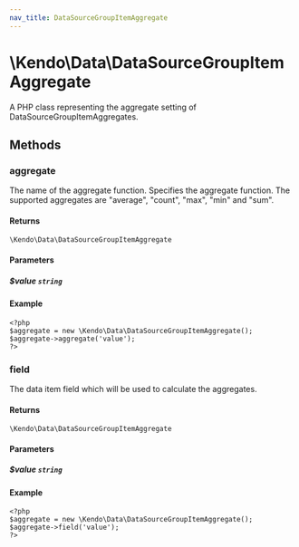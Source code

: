 ```yaml
---
nav_title: DataSourceGroupItemAggregate
---
```


# \Kendo\Data\DataSourceGroupItemAggregate

A PHP class representing the aggregate setting of DataSourceGroupItemAggregates.


## Methods

### aggregate
The name of the aggregate function. Specifies the aggregate function. The supported aggregates are "average", "count", "max", "min" and "sum".

#### Returns
`\Kendo\Data\DataSourceGroupItemAggregate`

#### Parameters

##### $value `string`



#### Example 
    <?php
    $aggregate = new \Kendo\Data\DataSourceGroupItemAggregate();
    $aggregate->aggregate('value');
    ?>

### field
The data item field which will be used to calculate the aggregates.

#### Returns
`\Kendo\Data\DataSourceGroupItemAggregate`

#### Parameters

##### $value `string`



#### Example 
    <?php
    $aggregate = new \Kendo\Data\DataSourceGroupItemAggregate();
    $aggregate->field('value');
    ?>

